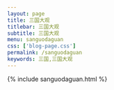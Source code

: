 ```yaml
---
layout: page
title: 三国大观
titlebar: 三国大观
subtitle: 三国大观
menu: sanguodaguan
css: ['blog-page.css']
permalink: /sanguodaguan
keywords: 三国,三国大观
---
```

{% include sanguodaguan.html %}